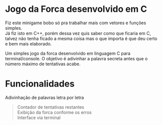 # Jogo da Forca desenvolvido em C
Fiz este minigame bobo só pra trabalhar mais com vetores e funções simples.<br>
Já fiz isto em C++, porém dessa vez quis saber como que ficaria em C, talvez não tenha ficado a mesma coisa mas o que importa é que deu certo e bem mais elaborado.

Um simples jogo da forca desenvolvido em linguagem C para terminal/console. O objetivo é adivinhar a palavra secreta antes que o número máximo de tentativas acabe.

# Funcionalidades

Adivinhação de palavras letra por letra
> Contador de tentativas restantes <br>
> Exibição da forca conforme os erros<br>
> Interface via terminal<br>

